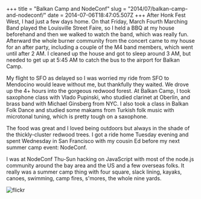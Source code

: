 +++
title = "Balkan Camp and NodeConf"
slug = "2014/07/balkan-camp-and-nodeconf/"
date = 2014-07-06T18:47:05.507Z
+++
After Honk Fest West, I had just a few days home. On that Friday, March Fourth Marching Band played the Louisville Street Faire, so I held a BBQ at my house beforehand and then we walked to watch the band, which was really fun. Afterward the whole burner community from the concert came to my house for an after party, including a couple of the M4 band members, which went until after 2 AM. I cleaned up the house and got to sleep around 3 AM, but needed to get up at 5:45 AM to catch the bus to the airport for Balkan Camp.

My flight to SFO as delayed so I was worried my ride from SFO to Mendocino would leave without me, but thankfully they waited. We drove up the 4+ hours into the gorgeous redwood forest. At Balkan Camp, I took saxophone class with Vlado Pupinski, who studied clarinet at Oberlin, and brass band with Michael Ginsberg from NYC. I also took a class in Balkan Folk Dance and studied some makams from Turkish folk music with microtonal tuning, which is pretty tough on a saxophone.

The food was great and I loved being outdoors but always in the shade of the thickly-cluster redwood trees. I got a ride home Tuesday evening and spent Wednesday in San Francisco with my cousin Ed before my next summer camp event: NodeConf.

I was at NodeConf Thu-Sun hacking on JavaScript with most of the node.js community around the bay area and the US and a few overseas folks. It really was a summer camp thing with four square, slack lining, kayaks, canoes, swimming, camp fires, s'mores, the whole nine yards.

![flickr](https://www.flickr.com/photos/88096431@N00/sets/72157645592308463/)
